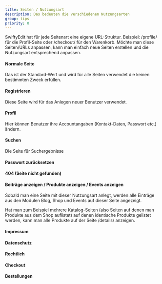 ```yaml
---
title: Seiten / Nutzungsart
description: Das bedeuten die verschiedenen Nutzungsarten
group: tips
priority: 0
---
```


SwiftyEdit hat für jede Seitenart eine eigene URL-Struktur.
Beispiel: /profile/ für die Profil-Seite oder /checkout/ für den Warenkorb.
Möchte man diese Seiten/URLs anpassen, kann man einfach neue Seiten erstellen und die Nutzungsart entsprechend anpassen.

#### Normale Seite

Das ist der Standard-Wert und wird für alle Seiten verwendet die keinen bestimmten Zweck erfüllen.

#### Registrieren

Diese Seite wird für das Anlegen neuer Benutzer verwendet.

#### Profil

Hier können Benutzer ihre Accountangaben (Kontakt-Daten, Passwort etc.) ändern.

#### Suchen

Die Seite für Suchergebnisse

#### Passwort zurücksetzen

#### 404 (Seite nicht gefunden)

#### Beiträge anzeigen / Produkte anzeigen / Events anzeigen

Sobald man eine Seite mit dieser Nutzungsart anlegt, werden alle Einträge aus den Modulen Blog, Shop und Events
auf dieser Seite angezeigt.

Hat man zum Beispiel mehrere Katalog-Seiten (also Seiten auf denen man Produkte aus dem Shop auflistet) 
auf denen identische Produkte gelistet werden, kann man alle Produkte auf der Seite /details/ anzeigen.

#### Impressum

#### Datenschutz

#### Rechtlich

#### Checkout

#### Bestellungen